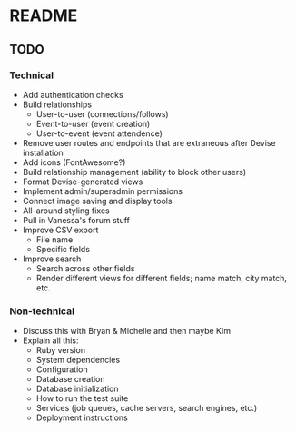 # README

## TODO

### Technical
- Add authentication checks
- Build relationships
  - User-to-user (connections/follows)
  - Event-to-user (event creation)
  - User-to-event (event attendence)
- Remove user routes and endpoints that are extraneous after Devise installation
- Add icons (FontAwesome?)
- Build relationship management (ability to block other users)
- Format Devise-generated views
- Implement admin/superadmin permissions
- Connect image saving and display tools
- All-around styling fixes
- Pull in Vanessa's forum stuff
- Improve CSV export
  - File name
  - Specific fields
- Improve search
  - Search across other fields
  - Render different views for different fields; name match, city match, etc.

### Non-technical
- Discuss this with Bryan & Michelle and then maybe Kim
- Explain all this:
  - Ruby version
  - System dependencies
  - Configuration
  - Database creation
  - Database initialization
  - How to run the test suite
  - Services (job queues, cache servers, search engines, etc.)
  - Deployment instructions
